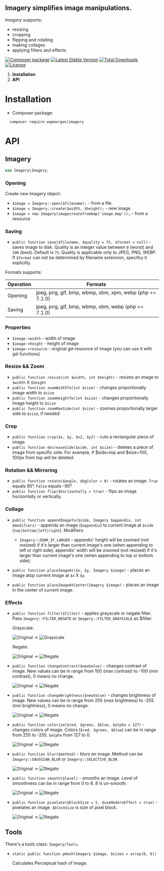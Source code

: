 ## Imagery simplifies image manipulations.

_Imagery_ supports:
- resizing
- cropping
- flipping and rotating
- making collages
- applying filters and effects

[![Composer package](http://xn--e1adiijbgl.xn--p1acf/badge/wapmorgan/imagery)](https://packagist.org/packages/wapmorgan/imagery)
[![Latest Stable Version](https://poser.pugx.org/wapmorgan/imagery/v/stable)](https://packagist.org/packages/wapmorgan/imagery)
[![Total Downloads](https://poser.pugx.org/wapmorgan/imagery/downloads)](https://packagist.org/packages/wapmorgan/imagery)
[![License](https://poser.pugx.org/wapmorgan/imagery/license)](https://packagist.org/packages/wapmorgan/imagery)

1. **Installation**
2. **API**

# Installation
* Composer package:
```
  composer require wapmorgan/imagery
```

# API
## Imagery
```php
use Imagery\Imagery;
```
### Opening
Create new Imagery object:
- `$image = Imagery::open($filename);` - from a file.
- `$image = Imagery::create($width, $height);` - new image
- `$image = new Imagery(imagecreatefrombmp('image.bmp'));` - from a resource

### Saving
- `public function save($filename, $quality = 75, $format = null)` - saves image to disk.
Quality is an integer value between `0` (worst) and `100` (best). Default is `75`. Quality is applicable only to JPEG, PNG, WEBP. If `$format` can not be determined by filename extension, specifcy it explicitly.

Formats supports:

| Operation | Formats                                                  |
|-----------|----------------------------------------------------------|
| Opening   | jpeg, png, gif, bmp, wbmp, xbm, xpm, webp (php >= 7.1.0) |
| Saving    | jpeg, png, gif, bmp, wbmp, xbm, webp (php >= 7.1.0)      |

### Properties
- `$image->width` - width of image
- `$image->height` - height of image
- `$image->resource` - original gd-resource of image (you can use it with gd-functions)

### Resize && Zoom
- `public function resize(int $width, int $height)` - resizes an image to `$width` X `$height`
- `public function zoomWidthTo(int $size)` - changes proportionally image width to `$size`
- `public function zoomHeightTo(int $size)` - changes proportionally image height to `$size`
- `public function zoomMaxSide(int $size)` - zoomes proportionally larger side to `$size`, if needed

### Crop
- `public function crop($x, $y, $x2, $y2)` - cuts a rectangular piece of image
- `public function decreaseSide($side, int $size)` - deletes a piece of image from specific side. For example, if $side=top and $size=100, 100px from top will be deleted.

### Rotation && Mirroring
- `public function rotate($angle, $bgColor = 0)` - rotates an image. `True` equals 90°, `False` equals -90°.
- `public function flip($horizontally = true)` - flips an image horizontally or vertically.

### Collage
- `public function appendImageTo($side, Imagery $appendix, int $modifiers)` - appends an image (`$appendix`) to current image at `$side` (`top|bottom|left|right`). Modifiers:
  - `Imagery::ZOOM_IF_LARGER` - appendix' height will be zoomed (not resized) if it's larger than current image's one (when appending to left or right side); appendix' width will be zoomed (not resized) if it's larger than current image's one (when appending to top or bottom side);
- `public function placeImageAt($x, $y, Imagery $image)` - places an image atop current image at `$x` X `$y`.

- `public function placeImageAtCenter(Imagery $image)` - places an image in the center of current image.

### Effects
- `public function filter($filter)` - applies grayscale or negate filter. Pass `Imagery::FILTER_NEGATE` or `Imagery::FILTER_GRAYSCALE` as $filter.

  Grayscale:

  ![Original](https://github.com/wapmorgan/Imagery/releases/download/1.0.0/original.png)
  ->
  ![Grayscale](https://github.com/wapmorgan/Imagery/releases/download/1.0.0/grayscale_original.png)

  Negate:

  ![Original](https://github.com/wapmorgan/Imagery/releases/download/1.0.0/original.png)
  ->
  ![Negate](https://github.com/wapmorgan/Imagery/releases/download/1.0.0/negate_original.png)

- `public function changeContrast($newValue)` - changes contrast of image. New values can be in range from 100 (max contrast) to -100 (min contrast), 0 means no change.

  ![Original](https://github.com/wapmorgan/Imagery/releases/download/1.0.0/original.png)
  ->
  ![Negate](https://github.com/wapmorgan/Imagery/releases/download/1.0.0/contrast_original.png)

- `public function changeBrightness($newValue)` - changes brightness of image. New values can be in range from 255 (max brightness) to -255 (min brightness), 0 means no change.

  ![Original](https://github.com/wapmorgan/Imagery/releases/download/1.0.0/original.png)
  ->
  ![Negate](https://github.com/wapmorgan/Imagery/releases/download/1.0.0/brightness_original.png)

- `public function colorize($red, $green, $blue, $alpha = 127)` - changes colors of image. Colors (`$red, $green, $blue`) can be in range from 255 to -255. `$alpha` from 127 to 0.

  ![Original](https://github.com/wapmorgan/Imagery/releases/download/1.0.0/original.png)
  ->
  ![Negate](https://github.com/wapmorgan/Imagery/releases/download/1.0.0/colorize_original.png)

- `public function blur($method)` - blurs an image. Method can be `Imagery::GAUSSIAN_BLUR` or `Imagery::SELECTIVE_BLUR`.

  ![Original](https://github.com/wapmorgan/Imagery/releases/download/1.0.0/original.png)
  ->
  ![Negate](https://github.com/wapmorgan/Imagery/releases/download/1.0.0/blur_original.png)

- `public function smooth($level)` - smooths an image. Level of smoothness can be in range from 0 to 8. 8 is un-smooth.

  ![Original](https://github.com/wapmorgan/Imagery/releases/download/1.0.0/original.png)
  ->
  ![Negate](https://github.com/wapmorgan/Imagery/releases/download/1.0.0/smooth_original.png)

- `public function pixelate($blockSize = 5, $useModernEffect = true)` - pixelates an image. `$blockSize` is size of pixel block.

  ![Original](https://github.com/wapmorgan/Imagery/releases/download/1.0.0/original.png)
  ->
  ![Negate](https://github.com/wapmorgan/Imagery/releases/download/1.0.0/pixelate_original.png)

## Tools
There's a tools class: `Imagery/Tools`.

- `static public function pHash(Imagery $image, $sizes = array(8, 8))`

  Calculates Perceptual hash of image.

